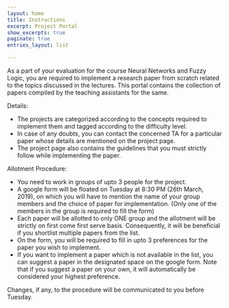 ```yaml
---
layout: home
title: Instructions
excerpt: Project Portal
show_excerpts: true
paginate: true
entries_layout: list

---
```

As a part of your evaluation for the course Neural Networks and Fuzzy Logic, you are required to implement a research paper from scratch related to the topics discussed in the lectures. This portal contains the collection of papers compiled by the teaching assistants for the same.

Details:

* The projects are categorized according to the concepts required to implement them and tagged according to the difficulty level.
* In case of any doubts, you can contact the concerned TA for a particular paper whose details are mentioned on the project page.
* The project page also contains the guidelines that you must strictly follow while implementing the paper.

Allotment Procedure:

* You need to work in groups of upto 3 people for the project.
* A google form will be floated on Tuesday at 8:30 PM (26th March, 2019), on which you will have to mention the name of your group members and the choice of paper for implementation. (Only one of the members in the group is required to fill the form)
* Each paper will be allotted to only ONE group and the allotment will be strictly on first come first serve basis. Consequently, it will be beneficial if you shortlist multiple papers from the list.
* On the form, you will be required to fill in upto 3 preferences for the paper you wish to implement.
* If you want to implement a paper which is not available in the list, you can suggest a paper in the designated space on the google form. Note that if you suggest a paper on your own, it will automatically be considered your highest preference.

Changes, if any, to the procedure will be communicated to you before Tuesday.